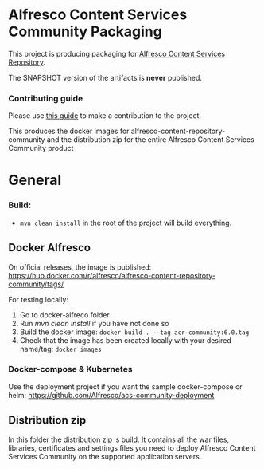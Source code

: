
# Alfresco Content Services Community Packaging
This project is producing packaging for [Alfresco Content Services Repository](https://community.alfresco.com/docs/DOC-6385-project-overview-repository).

The SNAPSHOT version of the artifacts is **never** published.

### Contributing guide
Please use [this guide](CONTRIBUTING.md) to make a contribution to the project.

This produces the docker images for alfresco-content-repository-community and the distribution zip for the entire Alfresco Content Services Community product

# General

### Build:
* ```mvn clean install``` in the root of the project will build everything.

## Docker Alfresco
On official releases, the image is published: https://hub.docker.com/r/alfresco/alfresco-content-repository-community/tags/ 

For testing locally:
1. Go to docker-alfreco folder
2. Run *mvn clean install* if you have not done so
3. Build the docker image: ```docker build . --tag acr-community:6.0.tag```
4. Check that the image has been created locally with your desired name/tag: ```docker images```

### Docker-compose & Kubernetes
Use the deployment project if you want the sample docker-compose or helm: https://github.com/Alfresco/acs-community-deployment

## Distribution zip
In this folder the distribution zip is build. It contains all the war files, libraries, certificates and settings files you need to deploy Alfresco Content Services Community on the supported application servers.


